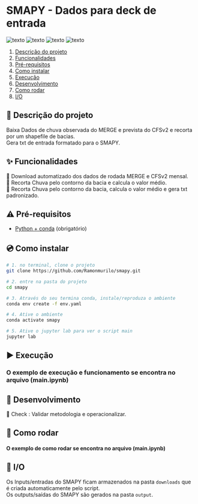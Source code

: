 # SMAPY - Dados para deck de entrada

![texto](https://img.shields.io/static/v1?label=linguagem&message=python&color=green&style=flat-square "linguagem")
![texto](https://img.shields.io/static/v1?label=ambiente&message=conda&color=orange&style=flat-square "ambiente")
![texto](https://img.shields.io/static/v1?label=status&message=Funcional&color=red&style=flat-square "desenvolvimento")
![texto](https://img.shields.io/badge/plataforma-wsl2--linux-lightgrey "status")



1. [Descrição do projeto](#descrição-do-projeto)  
2. [Funcionalidades](#funcionalidades)   
4. [Pré-requisitos](#pré-requisitos)  
5. [Como instalar](#como-instalar)
6. [Execução](#execucao)
7. [Desenvolvimento](#desenvolvimento)
8. [Como rodar](#como-rodar)
9. [I/O](#I/O)


## :scroll: Descrição do projeto

Baixa Dados de chuva observada do MERGE e prevista do CFSv2 e recorta por um shapefile de bacias.   
Gera txt de entrada formatado para o SMAPY.

## :sparkles: Funcionalidades

:wrench: Download automatizado dos dados de rodada MERGE e CFSv2 mensal.  
:wrench: Recorta Chuva pelo contorno da bacia e calcula o valor médio.    
:wrench: Recorta Chuva pelo contorno da bacia, calcula o valor médio e gera txt padronizado.    

## :warning: Pré-requisitos

- [Python + conda](https://conda.io/projects/conda/en/latest/user-guide/install/index.html) (obrigatório)

## :cd: Como instalar

```bash
# 1. no terminal, clone o projeto
git clone https://github.com/Ramonmurilo/smapy.git

# 2. entre na pasta do projeto
cd smapy

# 3. Através do seu termina conda, instale/reproduza o ambiente
conda env create -f env.yaml

# 4. Ative o ambiente
conda activate smapy

# 5. Ative o jupyter lab para ver o script main
jupyter lab
```

## :arrow_forward: Execução
### O exemplo de execução e funcionamento se encontra no arquivo (main.ipynb)

## :construction: Desenvolvimento

:dart: Check : Validar metodologia e operacionalizar.

## :rotating_light: Como rodar
#### O exemplo de como rodar se encontra no arquivo (main.ipynb)

## :green_apple: I/O

Os Inputs/entradas do SMAPY ficam armazenados na pasta ```downloads``` que é criada automaticamente pelo script.  
Os outputs/saídas do SMAPY são gerados na pasta ```output```. 
